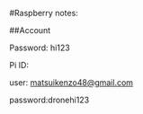 #Raspberry notes:

##Account

Password: hi123

Pi ID: 

  user: matsuikenzo48@gmail.com
  
  password:dronehi123
